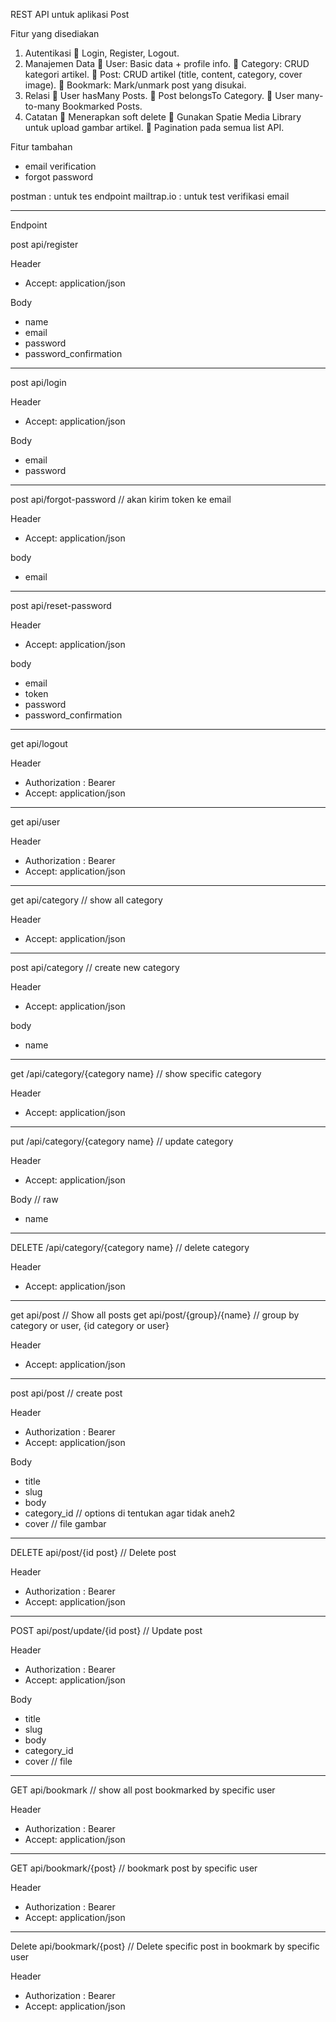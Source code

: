 REST API untuk aplikasi Post

Fitur yang disediakan
1. Autentikasi 
     Login, Register, Logout. 
2. Manajemen Data 
     User: Basic data + profile info. 
      Category: CRUD kategori artikel. 
     Post: CRUD artikel (title, content, category, cover image). 
     Bookmark: Mark/unmark post yang disukai. 
3. Relasi 
     User hasMany Posts. 
     Post belongsTo Category. 
     User many-to-many Bookmarked Posts. 
4. Catatan 
     Menerapkan soft delete 
     Gunakan Spatie Media Library untuk upload gambar artikel. 
     Pagination pada semua list API.

Fitur tambahan
- email verification
- forgot password

postman : untuk tes endpoint
mailtrap.io : untuk test verifikasi email

------------------------------------------

Endpoint

post api/register

Header
- Accept: application/json

Body
- name
- email
- password
- password_confirmation

------------------------------------------

post api/login

Header
- Accept: application/json

Body
- email
- password

-------------------------------------------

post api/forgot-password // akan kirim token ke email

Header
- Accept: application/json

body
- email

-------------------------------------------

post api/reset-password

Header
- Accept: application/json

body
- email
- token
- password
- password_confirmation

-------------------------------------------

get api/logout

Header
- Authorization : Bearer <Token>
- Accept: application/json

-------------------------------------------

get api/user

Header
- Authorization : Bearer <Token>
- Accept: application/json

-------------------------------------------

get api/category // show all category

Header
- Accept: application/json

-------------------------------------------

post api/category // create new category

Header
- Accept: application/json

body 
- name

-------------------------------------------

get /api/category/{category name} // show specific category

Header
- Accept: application/json

-------------------------------------------

put /api/category/{category name} // update category

Header
- Accept: application/json

Body // raw
- name

-------------------------------------------

DELETE /api/category/{category name} // delete category

Header
- Accept: application/json

-------------------------------------------

get api/post // Show all posts
get api/post/{group}/{name} // group by category or user, {id category or user}

Header
- Accept: application/json

-------------------------------------------

post api/post // create post

Header
- Authorization : Bearer <Token>
- Accept: application/json

Body 
- title
- slug
- body
- category_id // options di tentukan agar tidak aneh2
- cover // file gambar

-------------------------------------------

DELETE api/post/{id post} // Delete post

Header
- Authorization : Bearer <Token>
- Accept: application/json

-------------------------------------------

POST api/post/update/{id post} // Update post

Header
- Authorization : Bearer <Token>
- Accept: application/json

Body
- title
- slug
- body
- category_id
- cover // file

-------------------------------------------

GET api/bookmark // show all post bookmarked by specific user

Header
- Authorization : Bearer <Token>
- Accept: application/json

-------------------------------------------

GET api/bookmark/{post} // bookmark post by specific user 

Header
- Authorization : Bearer <Token>
- Accept: application/json

-------------------------------------------

Delete api/bookmark/{post} // Delete specific post in bookmark by specific user 

Header
- Authorization : Bearer <Token>
- Accept: application/json





